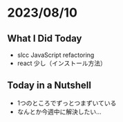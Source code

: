 # 2023/08/10

## What I Did Today

- slcc JavaScript refactoring
- react 少し（インストール方法）
 
## Today in a Nutshell

- 1つのところでずっとつまずいている
- なんとか今週中に解決したい...